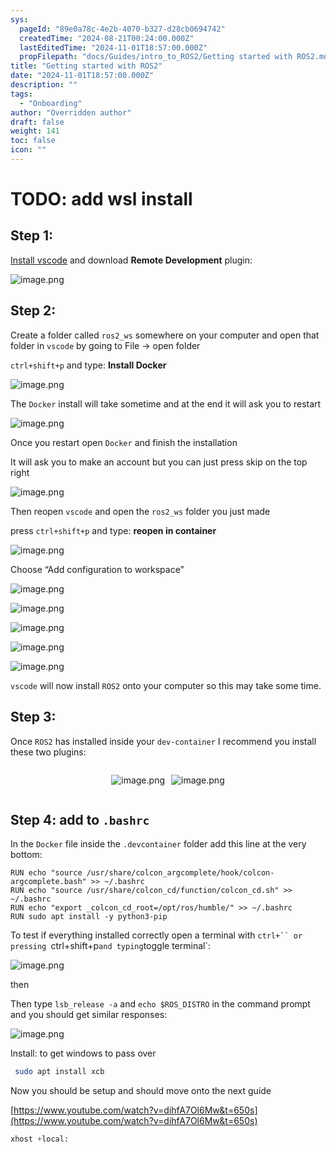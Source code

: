 ```yaml
---
sys:
  pageId: "89e0a78c-4e2b-4070-b327-d28cb0694742"
  createdTime: "2024-08-21T00:24:00.000Z"
  lastEditedTime: "2024-11-01T18:57:00.000Z"
  propFilepath: "docs/Guides/intro_to_ROS2/Getting started with ROS2.md"
title: "Getting started with ROS2"
date: "2024-11-01T18:57:00.000Z"
description: ""
tags:
  - "Onboarding"
author: "Overridden author"
draft: false
weight: 141
toc: false
icon: ""
---
```


# TODO: add wsl install

## Step 1:

[Install vscode](https://code.visualstudio.com/download) and download **Remote Development** plugin:

![image.png](https://prod-files-secure.s3.us-west-2.amazonaws.com/d518164a-d88e-44d1-a4ee-3adb3bd8bce0/efb52993-1881-4a40-b95e-6f020334f022/image.png?X-Amz-Algorithm=AWS4-HMAC-SHA256&X-Amz-Content-Sha256=UNSIGNED-PAYLOAD&X-Amz-Credential=ASIAZI2LB4662OSRMBO2%2F20250201%2Fus-west-2%2Fs3%2Faws4_request&X-Amz-Date=20250201T121149Z&X-Amz-Expires=3600&X-Amz-Security-Token=IQoJb3JpZ2luX2VjEMj%2F%2F%2F%2F%2F%2F%2F%2F%2F%2FwEaCXVzLXdlc3QtMiJHMEUCIHeNdBmnQk7JKSFetoMvCknOggbkZsCwlTsOZPfQpjHLAiEAhc7vaxVPzUuNrAajz7i33e1NY3moDFhPmKwE%2BftHrEwqiAQI0f%2F%2F%2F%2F%2F%2F%2F%2F%2F%2FARAAGgw2Mzc0MjMxODM4MDUiDMZ0Rjz1WbhtOrJwPCrcA2MlDbnMqSwmWoSjM7FXmaCe04sEJFSx4d%2BCdhDYYHrL%2FN2cwAzdZzzDygy%2FgOFybTBSQhNkli3LSGVce86TUz8ntPowZpk7bcL9CnZFEf23GgdZE0S4qx8CyHrwHuv0Mi%2Fznf5MjF%2FgfUKN7jN2pVNHE9eEmDfrNmqulJUeyszNtHdJObQA6FxFukOKC9wubuDWG%2BQJazlH8cqukyLoFI5UQ2PuE6sSWENWquWr09QR606fghT9gqz4%2FNCL4A6rm2ef4WgYlS0FKeG412iT7%2FmRG5KEKCQCFaDOLXeinpX9BUzqTSxdTcxydzThzdkYRcui4JxDajpsvVCO9BLoJL9p0idyLGtlotrx%2FteW0A7tEScGBNaMg4Chy4Yc5U8vUb%2FGjgTJPHD7gkFzUFi4DQtx6GMGf7QV02zoQhre2YbMm3859X4E6uNPnW2XsyJY9v%2BkGLjEj3wQWHn%2FW94ThBpfs2DyQbiJ1gYHVM4JL2kGAXNap1PFSRSweU8CeEGiEjkhXZgbL3ocqzwUie4HOVElAuUCw78OZ9oY9tCu2eO1a7XMBH9gYpQHkDqVFUcoLAMdOuScD5v%2BlDi8gn9bg6Jsk2RjTBsly8bb%2F%2Fi6M5o8Ww%2FKOxi9g8Cye1xJMNGl97wGOqUBvafQzYFTGqRL%2FQ4D7I%2FNjDuz30DiheSGgUYLJqQBQAMfKjaSYBrx9i6Ff5sJsFe7Mi7A6ixSkVmoNOFn4aNrhgWJPZkct%2BcTMQXjheqNrbyip3Prr%2BEuwkIFOQ%2B2FKxk0qATe5Xejd7wIYLTaML89AZYVuqysx3NJ2m3pNQ%2BcP1wQpNFTB%2FaVYIAVekrN1BBgpcSb5Uqc4Vd6vOVCp6jKfhHNP6W&X-Amz-Signature=d2aad71a9460ac24123bdf2757bd9e3d289f4043e569303e007cc82d68b5a06b&X-Amz-SignedHeaders=host&x-id=GetObject)

## Step 2:

Create a folder called `ros2_ws` somewhere on your computer and open that folder in `vscode` by going to File → open folder 

`ctrl+shift+p` and type: **Install Docker**

![image.png](https://prod-files-secure.s3.us-west-2.amazonaws.com/d518164a-d88e-44d1-a4ee-3adb3bd8bce0/2269dc0e-1cd5-47ff-bceb-c04ad9b2eab0/image.png?X-Amz-Algorithm=AWS4-HMAC-SHA256&X-Amz-Content-Sha256=UNSIGNED-PAYLOAD&X-Amz-Credential=ASIAZI2LB4662OSRMBO2%2F20250201%2Fus-west-2%2Fs3%2Faws4_request&X-Amz-Date=20250201T121149Z&X-Amz-Expires=3600&X-Amz-Security-Token=IQoJb3JpZ2luX2VjEMj%2F%2F%2F%2F%2F%2F%2F%2F%2F%2FwEaCXVzLXdlc3QtMiJHMEUCIHeNdBmnQk7JKSFetoMvCknOggbkZsCwlTsOZPfQpjHLAiEAhc7vaxVPzUuNrAajz7i33e1NY3moDFhPmKwE%2BftHrEwqiAQI0f%2F%2F%2F%2F%2F%2F%2F%2F%2F%2FARAAGgw2Mzc0MjMxODM4MDUiDMZ0Rjz1WbhtOrJwPCrcA2MlDbnMqSwmWoSjM7FXmaCe04sEJFSx4d%2BCdhDYYHrL%2FN2cwAzdZzzDygy%2FgOFybTBSQhNkli3LSGVce86TUz8ntPowZpk7bcL9CnZFEf23GgdZE0S4qx8CyHrwHuv0Mi%2Fznf5MjF%2FgfUKN7jN2pVNHE9eEmDfrNmqulJUeyszNtHdJObQA6FxFukOKC9wubuDWG%2BQJazlH8cqukyLoFI5UQ2PuE6sSWENWquWr09QR606fghT9gqz4%2FNCL4A6rm2ef4WgYlS0FKeG412iT7%2FmRG5KEKCQCFaDOLXeinpX9BUzqTSxdTcxydzThzdkYRcui4JxDajpsvVCO9BLoJL9p0idyLGtlotrx%2FteW0A7tEScGBNaMg4Chy4Yc5U8vUb%2FGjgTJPHD7gkFzUFi4DQtx6GMGf7QV02zoQhre2YbMm3859X4E6uNPnW2XsyJY9v%2BkGLjEj3wQWHn%2FW94ThBpfs2DyQbiJ1gYHVM4JL2kGAXNap1PFSRSweU8CeEGiEjkhXZgbL3ocqzwUie4HOVElAuUCw78OZ9oY9tCu2eO1a7XMBH9gYpQHkDqVFUcoLAMdOuScD5v%2BlDi8gn9bg6Jsk2RjTBsly8bb%2F%2Fi6M5o8Ww%2FKOxi9g8Cye1xJMNGl97wGOqUBvafQzYFTGqRL%2FQ4D7I%2FNjDuz30DiheSGgUYLJqQBQAMfKjaSYBrx9i6Ff5sJsFe7Mi7A6ixSkVmoNOFn4aNrhgWJPZkct%2BcTMQXjheqNrbyip3Prr%2BEuwkIFOQ%2B2FKxk0qATe5Xejd7wIYLTaML89AZYVuqysx3NJ2m3pNQ%2BcP1wQpNFTB%2FaVYIAVekrN1BBgpcSb5Uqc4Vd6vOVCp6jKfhHNP6W&X-Amz-Signature=0a4e327c1d8d5f3b3d9ca45e6bfa4ebb1117b3a7077ab20776fe3406fcbd4536&X-Amz-SignedHeaders=host&x-id=GetObject)

The `Docker` install will take sometime and at the end it will ask you to restart

![image.png](https://prod-files-secure.s3.us-west-2.amazonaws.com/d518164a-d88e-44d1-a4ee-3adb3bd8bce0/ed233f78-be33-4b1f-b89c-9c346c0e961e/image.png?X-Amz-Algorithm=AWS4-HMAC-SHA256&X-Amz-Content-Sha256=UNSIGNED-PAYLOAD&X-Amz-Credential=ASIAZI2LB4662OSRMBO2%2F20250201%2Fus-west-2%2Fs3%2Faws4_request&X-Amz-Date=20250201T121149Z&X-Amz-Expires=3600&X-Amz-Security-Token=IQoJb3JpZ2luX2VjEMj%2F%2F%2F%2F%2F%2F%2F%2F%2F%2FwEaCXVzLXdlc3QtMiJHMEUCIHeNdBmnQk7JKSFetoMvCknOggbkZsCwlTsOZPfQpjHLAiEAhc7vaxVPzUuNrAajz7i33e1NY3moDFhPmKwE%2BftHrEwqiAQI0f%2F%2F%2F%2F%2F%2F%2F%2F%2F%2FARAAGgw2Mzc0MjMxODM4MDUiDMZ0Rjz1WbhtOrJwPCrcA2MlDbnMqSwmWoSjM7FXmaCe04sEJFSx4d%2BCdhDYYHrL%2FN2cwAzdZzzDygy%2FgOFybTBSQhNkli3LSGVce86TUz8ntPowZpk7bcL9CnZFEf23GgdZE0S4qx8CyHrwHuv0Mi%2Fznf5MjF%2FgfUKN7jN2pVNHE9eEmDfrNmqulJUeyszNtHdJObQA6FxFukOKC9wubuDWG%2BQJazlH8cqukyLoFI5UQ2PuE6sSWENWquWr09QR606fghT9gqz4%2FNCL4A6rm2ef4WgYlS0FKeG412iT7%2FmRG5KEKCQCFaDOLXeinpX9BUzqTSxdTcxydzThzdkYRcui4JxDajpsvVCO9BLoJL9p0idyLGtlotrx%2FteW0A7tEScGBNaMg4Chy4Yc5U8vUb%2FGjgTJPHD7gkFzUFi4DQtx6GMGf7QV02zoQhre2YbMm3859X4E6uNPnW2XsyJY9v%2BkGLjEj3wQWHn%2FW94ThBpfs2DyQbiJ1gYHVM4JL2kGAXNap1PFSRSweU8CeEGiEjkhXZgbL3ocqzwUie4HOVElAuUCw78OZ9oY9tCu2eO1a7XMBH9gYpQHkDqVFUcoLAMdOuScD5v%2BlDi8gn9bg6Jsk2RjTBsly8bb%2F%2Fi6M5o8Ww%2FKOxi9g8Cye1xJMNGl97wGOqUBvafQzYFTGqRL%2FQ4D7I%2FNjDuz30DiheSGgUYLJqQBQAMfKjaSYBrx9i6Ff5sJsFe7Mi7A6ixSkVmoNOFn4aNrhgWJPZkct%2BcTMQXjheqNrbyip3Prr%2BEuwkIFOQ%2B2FKxk0qATe5Xejd7wIYLTaML89AZYVuqysx3NJ2m3pNQ%2BcP1wQpNFTB%2FaVYIAVekrN1BBgpcSb5Uqc4Vd6vOVCp6jKfhHNP6W&X-Amz-Signature=3cf496bb9bee7383e20205b4355cee2b7543a9b3d678128982329170535f7474&X-Amz-SignedHeaders=host&x-id=GetObject)

Once you restart open `Docker` and finish the installation

It will ask you to make an account but you can just press skip on the top right

![image.png](https://prod-files-secure.s3.us-west-2.amazonaws.com/d518164a-d88e-44d1-a4ee-3adb3bd8bce0/21010ad9-1659-4fd9-9f59-9932a09b2a3d/image.png?X-Amz-Algorithm=AWS4-HMAC-SHA256&X-Amz-Content-Sha256=UNSIGNED-PAYLOAD&X-Amz-Credential=ASIAZI2LB4662OSRMBO2%2F20250201%2Fus-west-2%2Fs3%2Faws4_request&X-Amz-Date=20250201T121149Z&X-Amz-Expires=3600&X-Amz-Security-Token=IQoJb3JpZ2luX2VjEMj%2F%2F%2F%2F%2F%2F%2F%2F%2F%2FwEaCXVzLXdlc3QtMiJHMEUCIHeNdBmnQk7JKSFetoMvCknOggbkZsCwlTsOZPfQpjHLAiEAhc7vaxVPzUuNrAajz7i33e1NY3moDFhPmKwE%2BftHrEwqiAQI0f%2F%2F%2F%2F%2F%2F%2F%2F%2F%2FARAAGgw2Mzc0MjMxODM4MDUiDMZ0Rjz1WbhtOrJwPCrcA2MlDbnMqSwmWoSjM7FXmaCe04sEJFSx4d%2BCdhDYYHrL%2FN2cwAzdZzzDygy%2FgOFybTBSQhNkli3LSGVce86TUz8ntPowZpk7bcL9CnZFEf23GgdZE0S4qx8CyHrwHuv0Mi%2Fznf5MjF%2FgfUKN7jN2pVNHE9eEmDfrNmqulJUeyszNtHdJObQA6FxFukOKC9wubuDWG%2BQJazlH8cqukyLoFI5UQ2PuE6sSWENWquWr09QR606fghT9gqz4%2FNCL4A6rm2ef4WgYlS0FKeG412iT7%2FmRG5KEKCQCFaDOLXeinpX9BUzqTSxdTcxydzThzdkYRcui4JxDajpsvVCO9BLoJL9p0idyLGtlotrx%2FteW0A7tEScGBNaMg4Chy4Yc5U8vUb%2FGjgTJPHD7gkFzUFi4DQtx6GMGf7QV02zoQhre2YbMm3859X4E6uNPnW2XsyJY9v%2BkGLjEj3wQWHn%2FW94ThBpfs2DyQbiJ1gYHVM4JL2kGAXNap1PFSRSweU8CeEGiEjkhXZgbL3ocqzwUie4HOVElAuUCw78OZ9oY9tCu2eO1a7XMBH9gYpQHkDqVFUcoLAMdOuScD5v%2BlDi8gn9bg6Jsk2RjTBsly8bb%2F%2Fi6M5o8Ww%2FKOxi9g8Cye1xJMNGl97wGOqUBvafQzYFTGqRL%2FQ4D7I%2FNjDuz30DiheSGgUYLJqQBQAMfKjaSYBrx9i6Ff5sJsFe7Mi7A6ixSkVmoNOFn4aNrhgWJPZkct%2BcTMQXjheqNrbyip3Prr%2BEuwkIFOQ%2B2FKxk0qATe5Xejd7wIYLTaML89AZYVuqysx3NJ2m3pNQ%2BcP1wQpNFTB%2FaVYIAVekrN1BBgpcSb5Uqc4Vd6vOVCp6jKfhHNP6W&X-Amz-Signature=056348b0039757fdb174ed8e72f27351fa0939b1c6f6cf880f681499d00c7687&X-Amz-SignedHeaders=host&x-id=GetObject)

Then reopen `vscode` and open the `ros2_ws` folder you just made

press `ctrl+shift+p` and type: **reopen in container**

![image.png](https://prod-files-secure.s3.us-west-2.amazonaws.com/d518164a-d88e-44d1-a4ee-3adb3bd8bce0/4e93b8c2-41ad-488c-8095-c74205196118/image.png?X-Amz-Algorithm=AWS4-HMAC-SHA256&X-Amz-Content-Sha256=UNSIGNED-PAYLOAD&X-Amz-Credential=ASIAZI2LB4662OSRMBO2%2F20250201%2Fus-west-2%2Fs3%2Faws4_request&X-Amz-Date=20250201T121149Z&X-Amz-Expires=3600&X-Amz-Security-Token=IQoJb3JpZ2luX2VjEMj%2F%2F%2F%2F%2F%2F%2F%2F%2F%2FwEaCXVzLXdlc3QtMiJHMEUCIHeNdBmnQk7JKSFetoMvCknOggbkZsCwlTsOZPfQpjHLAiEAhc7vaxVPzUuNrAajz7i33e1NY3moDFhPmKwE%2BftHrEwqiAQI0f%2F%2F%2F%2F%2F%2F%2F%2F%2F%2FARAAGgw2Mzc0MjMxODM4MDUiDMZ0Rjz1WbhtOrJwPCrcA2MlDbnMqSwmWoSjM7FXmaCe04sEJFSx4d%2BCdhDYYHrL%2FN2cwAzdZzzDygy%2FgOFybTBSQhNkli3LSGVce86TUz8ntPowZpk7bcL9CnZFEf23GgdZE0S4qx8CyHrwHuv0Mi%2Fznf5MjF%2FgfUKN7jN2pVNHE9eEmDfrNmqulJUeyszNtHdJObQA6FxFukOKC9wubuDWG%2BQJazlH8cqukyLoFI5UQ2PuE6sSWENWquWr09QR606fghT9gqz4%2FNCL4A6rm2ef4WgYlS0FKeG412iT7%2FmRG5KEKCQCFaDOLXeinpX9BUzqTSxdTcxydzThzdkYRcui4JxDajpsvVCO9BLoJL9p0idyLGtlotrx%2FteW0A7tEScGBNaMg4Chy4Yc5U8vUb%2FGjgTJPHD7gkFzUFi4DQtx6GMGf7QV02zoQhre2YbMm3859X4E6uNPnW2XsyJY9v%2BkGLjEj3wQWHn%2FW94ThBpfs2DyQbiJ1gYHVM4JL2kGAXNap1PFSRSweU8CeEGiEjkhXZgbL3ocqzwUie4HOVElAuUCw78OZ9oY9tCu2eO1a7XMBH9gYpQHkDqVFUcoLAMdOuScD5v%2BlDi8gn9bg6Jsk2RjTBsly8bb%2F%2Fi6M5o8Ww%2FKOxi9g8Cye1xJMNGl97wGOqUBvafQzYFTGqRL%2FQ4D7I%2FNjDuz30DiheSGgUYLJqQBQAMfKjaSYBrx9i6Ff5sJsFe7Mi7A6ixSkVmoNOFn4aNrhgWJPZkct%2BcTMQXjheqNrbyip3Prr%2BEuwkIFOQ%2B2FKxk0qATe5Xejd7wIYLTaML89AZYVuqysx3NJ2m3pNQ%2BcP1wQpNFTB%2FaVYIAVekrN1BBgpcSb5Uqc4Vd6vOVCp6jKfhHNP6W&X-Amz-Signature=8f95314ee9c601b4ef5148bc3a41050e812671b1fb29298a68b021a737ad0deb&X-Amz-SignedHeaders=host&x-id=GetObject)

Choose “Add configuration to workspace”

![image.png](https://prod-files-secure.s3.us-west-2.amazonaws.com/d518164a-d88e-44d1-a4ee-3adb3bd8bce0/9560b282-5060-4989-ba37-97e7b2c22476/image.png?X-Amz-Algorithm=AWS4-HMAC-SHA256&X-Amz-Content-Sha256=UNSIGNED-PAYLOAD&X-Amz-Credential=ASIAZI2LB4662OSRMBO2%2F20250201%2Fus-west-2%2Fs3%2Faws4_request&X-Amz-Date=20250201T121149Z&X-Amz-Expires=3600&X-Amz-Security-Token=IQoJb3JpZ2luX2VjEMj%2F%2F%2F%2F%2F%2F%2F%2F%2F%2FwEaCXVzLXdlc3QtMiJHMEUCIHeNdBmnQk7JKSFetoMvCknOggbkZsCwlTsOZPfQpjHLAiEAhc7vaxVPzUuNrAajz7i33e1NY3moDFhPmKwE%2BftHrEwqiAQI0f%2F%2F%2F%2F%2F%2F%2F%2F%2F%2FARAAGgw2Mzc0MjMxODM4MDUiDMZ0Rjz1WbhtOrJwPCrcA2MlDbnMqSwmWoSjM7FXmaCe04sEJFSx4d%2BCdhDYYHrL%2FN2cwAzdZzzDygy%2FgOFybTBSQhNkli3LSGVce86TUz8ntPowZpk7bcL9CnZFEf23GgdZE0S4qx8CyHrwHuv0Mi%2Fznf5MjF%2FgfUKN7jN2pVNHE9eEmDfrNmqulJUeyszNtHdJObQA6FxFukOKC9wubuDWG%2BQJazlH8cqukyLoFI5UQ2PuE6sSWENWquWr09QR606fghT9gqz4%2FNCL4A6rm2ef4WgYlS0FKeG412iT7%2FmRG5KEKCQCFaDOLXeinpX9BUzqTSxdTcxydzThzdkYRcui4JxDajpsvVCO9BLoJL9p0idyLGtlotrx%2FteW0A7tEScGBNaMg4Chy4Yc5U8vUb%2FGjgTJPHD7gkFzUFi4DQtx6GMGf7QV02zoQhre2YbMm3859X4E6uNPnW2XsyJY9v%2BkGLjEj3wQWHn%2FW94ThBpfs2DyQbiJ1gYHVM4JL2kGAXNap1PFSRSweU8CeEGiEjkhXZgbL3ocqzwUie4HOVElAuUCw78OZ9oY9tCu2eO1a7XMBH9gYpQHkDqVFUcoLAMdOuScD5v%2BlDi8gn9bg6Jsk2RjTBsly8bb%2F%2Fi6M5o8Ww%2FKOxi9g8Cye1xJMNGl97wGOqUBvafQzYFTGqRL%2FQ4D7I%2FNjDuz30DiheSGgUYLJqQBQAMfKjaSYBrx9i6Ff5sJsFe7Mi7A6ixSkVmoNOFn4aNrhgWJPZkct%2BcTMQXjheqNrbyip3Prr%2BEuwkIFOQ%2B2FKxk0qATe5Xejd7wIYLTaML89AZYVuqysx3NJ2m3pNQ%2BcP1wQpNFTB%2FaVYIAVekrN1BBgpcSb5Uqc4Vd6vOVCp6jKfhHNP6W&X-Amz-Signature=ff821b6948ef19016e5a590739b80e665ddc435251a0b794ce524c6f3db1fd56&X-Amz-SignedHeaders=host&x-id=GetObject)

![image.png](https://prod-files-secure.s3.us-west-2.amazonaws.com/d518164a-d88e-44d1-a4ee-3adb3bd8bce0/2ee63f81-886b-48e8-a553-dc6e5eac99e4/image.png?X-Amz-Algorithm=AWS4-HMAC-SHA256&X-Amz-Content-Sha256=UNSIGNED-PAYLOAD&X-Amz-Credential=ASIAZI2LB4662OSRMBO2%2F20250201%2Fus-west-2%2Fs3%2Faws4_request&X-Amz-Date=20250201T121149Z&X-Amz-Expires=3600&X-Amz-Security-Token=IQoJb3JpZ2luX2VjEMj%2F%2F%2F%2F%2F%2F%2F%2F%2F%2FwEaCXVzLXdlc3QtMiJHMEUCIHeNdBmnQk7JKSFetoMvCknOggbkZsCwlTsOZPfQpjHLAiEAhc7vaxVPzUuNrAajz7i33e1NY3moDFhPmKwE%2BftHrEwqiAQI0f%2F%2F%2F%2F%2F%2F%2F%2F%2F%2FARAAGgw2Mzc0MjMxODM4MDUiDMZ0Rjz1WbhtOrJwPCrcA2MlDbnMqSwmWoSjM7FXmaCe04sEJFSx4d%2BCdhDYYHrL%2FN2cwAzdZzzDygy%2FgOFybTBSQhNkli3LSGVce86TUz8ntPowZpk7bcL9CnZFEf23GgdZE0S4qx8CyHrwHuv0Mi%2Fznf5MjF%2FgfUKN7jN2pVNHE9eEmDfrNmqulJUeyszNtHdJObQA6FxFukOKC9wubuDWG%2BQJazlH8cqukyLoFI5UQ2PuE6sSWENWquWr09QR606fghT9gqz4%2FNCL4A6rm2ef4WgYlS0FKeG412iT7%2FmRG5KEKCQCFaDOLXeinpX9BUzqTSxdTcxydzThzdkYRcui4JxDajpsvVCO9BLoJL9p0idyLGtlotrx%2FteW0A7tEScGBNaMg4Chy4Yc5U8vUb%2FGjgTJPHD7gkFzUFi4DQtx6GMGf7QV02zoQhre2YbMm3859X4E6uNPnW2XsyJY9v%2BkGLjEj3wQWHn%2FW94ThBpfs2DyQbiJ1gYHVM4JL2kGAXNap1PFSRSweU8CeEGiEjkhXZgbL3ocqzwUie4HOVElAuUCw78OZ9oY9tCu2eO1a7XMBH9gYpQHkDqVFUcoLAMdOuScD5v%2BlDi8gn9bg6Jsk2RjTBsly8bb%2F%2Fi6M5o8Ww%2FKOxi9g8Cye1xJMNGl97wGOqUBvafQzYFTGqRL%2FQ4D7I%2FNjDuz30DiheSGgUYLJqQBQAMfKjaSYBrx9i6Ff5sJsFe7Mi7A6ixSkVmoNOFn4aNrhgWJPZkct%2BcTMQXjheqNrbyip3Prr%2BEuwkIFOQ%2B2FKxk0qATe5Xejd7wIYLTaML89AZYVuqysx3NJ2m3pNQ%2BcP1wQpNFTB%2FaVYIAVekrN1BBgpcSb5Uqc4Vd6vOVCp6jKfhHNP6W&X-Amz-Signature=56be016c6481ee8b5cda21369ab17aa062abc0864d678e242978b0a893d8ccf0&X-Amz-SignedHeaders=host&x-id=GetObject)

![image.png](https://prod-files-secure.s3.us-west-2.amazonaws.com/d518164a-d88e-44d1-a4ee-3adb3bd8bce0/ae1580b2-b048-407e-aed9-b584224a7a04/image.png?X-Amz-Algorithm=AWS4-HMAC-SHA256&X-Amz-Content-Sha256=UNSIGNED-PAYLOAD&X-Amz-Credential=ASIAZI2LB4662OSRMBO2%2F20250201%2Fus-west-2%2Fs3%2Faws4_request&X-Amz-Date=20250201T121149Z&X-Amz-Expires=3600&X-Amz-Security-Token=IQoJb3JpZ2luX2VjEMj%2F%2F%2F%2F%2F%2F%2F%2F%2F%2FwEaCXVzLXdlc3QtMiJHMEUCIHeNdBmnQk7JKSFetoMvCknOggbkZsCwlTsOZPfQpjHLAiEAhc7vaxVPzUuNrAajz7i33e1NY3moDFhPmKwE%2BftHrEwqiAQI0f%2F%2F%2F%2F%2F%2F%2F%2F%2F%2FARAAGgw2Mzc0MjMxODM4MDUiDMZ0Rjz1WbhtOrJwPCrcA2MlDbnMqSwmWoSjM7FXmaCe04sEJFSx4d%2BCdhDYYHrL%2FN2cwAzdZzzDygy%2FgOFybTBSQhNkli3LSGVce86TUz8ntPowZpk7bcL9CnZFEf23GgdZE0S4qx8CyHrwHuv0Mi%2Fznf5MjF%2FgfUKN7jN2pVNHE9eEmDfrNmqulJUeyszNtHdJObQA6FxFukOKC9wubuDWG%2BQJazlH8cqukyLoFI5UQ2PuE6sSWENWquWr09QR606fghT9gqz4%2FNCL4A6rm2ef4WgYlS0FKeG412iT7%2FmRG5KEKCQCFaDOLXeinpX9BUzqTSxdTcxydzThzdkYRcui4JxDajpsvVCO9BLoJL9p0idyLGtlotrx%2FteW0A7tEScGBNaMg4Chy4Yc5U8vUb%2FGjgTJPHD7gkFzUFi4DQtx6GMGf7QV02zoQhre2YbMm3859X4E6uNPnW2XsyJY9v%2BkGLjEj3wQWHn%2FW94ThBpfs2DyQbiJ1gYHVM4JL2kGAXNap1PFSRSweU8CeEGiEjkhXZgbL3ocqzwUie4HOVElAuUCw78OZ9oY9tCu2eO1a7XMBH9gYpQHkDqVFUcoLAMdOuScD5v%2BlDi8gn9bg6Jsk2RjTBsly8bb%2F%2Fi6M5o8Ww%2FKOxi9g8Cye1xJMNGl97wGOqUBvafQzYFTGqRL%2FQ4D7I%2FNjDuz30DiheSGgUYLJqQBQAMfKjaSYBrx9i6Ff5sJsFe7Mi7A6ixSkVmoNOFn4aNrhgWJPZkct%2BcTMQXjheqNrbyip3Prr%2BEuwkIFOQ%2B2FKxk0qATe5Xejd7wIYLTaML89AZYVuqysx3NJ2m3pNQ%2BcP1wQpNFTB%2FaVYIAVekrN1BBgpcSb5Uqc4Vd6vOVCp6jKfhHNP6W&X-Amz-Signature=2cda8789ee24699192ea0f333d91ba3de449ea0f58dff4050c7af2246df7a871&X-Amz-SignedHeaders=host&x-id=GetObject)

![image.png](https://prod-files-secure.s3.us-west-2.amazonaws.com/d518164a-d88e-44d1-a4ee-3adb3bd8bce0/53255b28-f75e-430f-b9e3-c0ac8577e42b/image.png?X-Amz-Algorithm=AWS4-HMAC-SHA256&X-Amz-Content-Sha256=UNSIGNED-PAYLOAD&X-Amz-Credential=ASIAZI2LB4662OSRMBO2%2F20250201%2Fus-west-2%2Fs3%2Faws4_request&X-Amz-Date=20250201T121149Z&X-Amz-Expires=3600&X-Amz-Security-Token=IQoJb3JpZ2luX2VjEMj%2F%2F%2F%2F%2F%2F%2F%2F%2F%2FwEaCXVzLXdlc3QtMiJHMEUCIHeNdBmnQk7JKSFetoMvCknOggbkZsCwlTsOZPfQpjHLAiEAhc7vaxVPzUuNrAajz7i33e1NY3moDFhPmKwE%2BftHrEwqiAQI0f%2F%2F%2F%2F%2F%2F%2F%2F%2F%2FARAAGgw2Mzc0MjMxODM4MDUiDMZ0Rjz1WbhtOrJwPCrcA2MlDbnMqSwmWoSjM7FXmaCe04sEJFSx4d%2BCdhDYYHrL%2FN2cwAzdZzzDygy%2FgOFybTBSQhNkli3LSGVce86TUz8ntPowZpk7bcL9CnZFEf23GgdZE0S4qx8CyHrwHuv0Mi%2Fznf5MjF%2FgfUKN7jN2pVNHE9eEmDfrNmqulJUeyszNtHdJObQA6FxFukOKC9wubuDWG%2BQJazlH8cqukyLoFI5UQ2PuE6sSWENWquWr09QR606fghT9gqz4%2FNCL4A6rm2ef4WgYlS0FKeG412iT7%2FmRG5KEKCQCFaDOLXeinpX9BUzqTSxdTcxydzThzdkYRcui4JxDajpsvVCO9BLoJL9p0idyLGtlotrx%2FteW0A7tEScGBNaMg4Chy4Yc5U8vUb%2FGjgTJPHD7gkFzUFi4DQtx6GMGf7QV02zoQhre2YbMm3859X4E6uNPnW2XsyJY9v%2BkGLjEj3wQWHn%2FW94ThBpfs2DyQbiJ1gYHVM4JL2kGAXNap1PFSRSweU8CeEGiEjkhXZgbL3ocqzwUie4HOVElAuUCw78OZ9oY9tCu2eO1a7XMBH9gYpQHkDqVFUcoLAMdOuScD5v%2BlDi8gn9bg6Jsk2RjTBsly8bb%2F%2Fi6M5o8Ww%2FKOxi9g8Cye1xJMNGl97wGOqUBvafQzYFTGqRL%2FQ4D7I%2FNjDuz30DiheSGgUYLJqQBQAMfKjaSYBrx9i6Ff5sJsFe7Mi7A6ixSkVmoNOFn4aNrhgWJPZkct%2BcTMQXjheqNrbyip3Prr%2BEuwkIFOQ%2B2FKxk0qATe5Xejd7wIYLTaML89AZYVuqysx3NJ2m3pNQ%2BcP1wQpNFTB%2FaVYIAVekrN1BBgpcSb5Uqc4Vd6vOVCp6jKfhHNP6W&X-Amz-Signature=a6dcfb289edc607abe508c5ee55bdd384356b02900c419113da7df9d2fd8826a&X-Amz-SignedHeaders=host&x-id=GetObject)

![image.png](https://prod-files-secure.s3.us-west-2.amazonaws.com/d518164a-d88e-44d1-a4ee-3adb3bd8bce0/7c562767-5af9-4ffb-97d1-327bcdf4ee00/image.png?X-Amz-Algorithm=AWS4-HMAC-SHA256&X-Amz-Content-Sha256=UNSIGNED-PAYLOAD&X-Amz-Credential=ASIAZI2LB4662OSRMBO2%2F20250201%2Fus-west-2%2Fs3%2Faws4_request&X-Amz-Date=20250201T121149Z&X-Amz-Expires=3600&X-Amz-Security-Token=IQoJb3JpZ2luX2VjEMj%2F%2F%2F%2F%2F%2F%2F%2F%2F%2FwEaCXVzLXdlc3QtMiJHMEUCIHeNdBmnQk7JKSFetoMvCknOggbkZsCwlTsOZPfQpjHLAiEAhc7vaxVPzUuNrAajz7i33e1NY3moDFhPmKwE%2BftHrEwqiAQI0f%2F%2F%2F%2F%2F%2F%2F%2F%2F%2FARAAGgw2Mzc0MjMxODM4MDUiDMZ0Rjz1WbhtOrJwPCrcA2MlDbnMqSwmWoSjM7FXmaCe04sEJFSx4d%2BCdhDYYHrL%2FN2cwAzdZzzDygy%2FgOFybTBSQhNkli3LSGVce86TUz8ntPowZpk7bcL9CnZFEf23GgdZE0S4qx8CyHrwHuv0Mi%2Fznf5MjF%2FgfUKN7jN2pVNHE9eEmDfrNmqulJUeyszNtHdJObQA6FxFukOKC9wubuDWG%2BQJazlH8cqukyLoFI5UQ2PuE6sSWENWquWr09QR606fghT9gqz4%2FNCL4A6rm2ef4WgYlS0FKeG412iT7%2FmRG5KEKCQCFaDOLXeinpX9BUzqTSxdTcxydzThzdkYRcui4JxDajpsvVCO9BLoJL9p0idyLGtlotrx%2FteW0A7tEScGBNaMg4Chy4Yc5U8vUb%2FGjgTJPHD7gkFzUFi4DQtx6GMGf7QV02zoQhre2YbMm3859X4E6uNPnW2XsyJY9v%2BkGLjEj3wQWHn%2FW94ThBpfs2DyQbiJ1gYHVM4JL2kGAXNap1PFSRSweU8CeEGiEjkhXZgbL3ocqzwUie4HOVElAuUCw78OZ9oY9tCu2eO1a7XMBH9gYpQHkDqVFUcoLAMdOuScD5v%2BlDi8gn9bg6Jsk2RjTBsly8bb%2F%2Fi6M5o8Ww%2FKOxi9g8Cye1xJMNGl97wGOqUBvafQzYFTGqRL%2FQ4D7I%2FNjDuz30DiheSGgUYLJqQBQAMfKjaSYBrx9i6Ff5sJsFe7Mi7A6ixSkVmoNOFn4aNrhgWJPZkct%2BcTMQXjheqNrbyip3Prr%2BEuwkIFOQ%2B2FKxk0qATe5Xejd7wIYLTaML89AZYVuqysx3NJ2m3pNQ%2BcP1wQpNFTB%2FaVYIAVekrN1BBgpcSb5Uqc4Vd6vOVCp6jKfhHNP6W&X-Amz-Signature=051ec92e5022e640950d0531cc8e87870780a011164798576d5d2478cd4e043a&X-Amz-SignedHeaders=host&x-id=GetObject)

`vscode` will now install `ROS2` onto your computer so this may take some time.

## Step 3:

Once `ROS2` has installed inside your `dev-container` I recommend you install these two plugins:

<div style="display: flex;flex-direction: row; column-gap:10px; max-width: 630px;justify-content: center;">
<div>

![image.png](https://prod-files-secure.s3.us-west-2.amazonaws.com/d518164a-d88e-44d1-a4ee-3adb3bd8bce0/3fc3d550-5a54-4ba1-ba6b-faa01cdb7369/image.png?X-Amz-Algorithm=AWS4-HMAC-SHA256&X-Amz-Content-Sha256=UNSIGNED-PAYLOAD&X-Amz-Credential=ASIAZI2LB4666RQ3OZUI%2F20250201%2Fus-west-2%2Fs3%2Faws4_request&X-Amz-Date=20250201T121152Z&X-Amz-Expires=3600&X-Amz-Security-Token=IQoJb3JpZ2luX2VjEMj%2F%2F%2F%2F%2F%2F%2F%2F%2F%2FwEaCXVzLXdlc3QtMiJIMEYCIQDZLRIOP3Jg0UsrhGu%2Bs9uK3oX5qAC5%2F%2BbQlcMs8wofmQIhAN5vtLY3RMsFPXZkZxrTKuULMWvnRga5R1zzXW2ollK7KogECNH%2F%2F%2F%2F%2F%2F%2F%2F%2F%2FwEQABoMNjM3NDIzMTgzODA1Igyp4m9%2BOC5LlYAUqogq3AOz1QqfqcVgAk9R4oU54OFA2hyAfjjnGsqItnOoom%2FjphQwYRJuPA%2BKwkvkA8N%2FsB08mHYHAVTp7dM8r3Bc07%2B148AiAErtjCfwUINzbxoEpyNwRjOk%2FISEH0GZOzKodTIbqh0CEC6aYwHvRlsAEWfKSJGn52gv5mwuC6HUR9WTObiWlzloI%2FiCStGDRbVBnR%2BfwaASV%2B2%2Bon6oaHZKLfDbcVSe33XJmfirRasGmxrsJ4WyX54nqm7UVtQENGxdVTlbBdUuiiBF34KxU67FkbC%2FqNvk5NLdHMlhhJm6Z3NeZq9SBVLaZwQE%2F2evUxY7An5RtoKF0Qom502Bqkh4KL1aqXTf2%2B0sALsruIyhvE%2B4mutmt6k1mFFgJBr7I4e2TpqOrCvAloD1X9scmdueNz2sV4R3Oad%2BD726d0d4381XLWSB05P4eb8pnV0EO5f2WzooEppjIPaSzNlUJ5O9X2CuDVeEtKHFBY7IITclQj%2FVcpSubJdqSxSZ2zf%2BbReIcx3tm49hnEHrluF7N6ay%2FTX4qwdybv5c0rBNbSTbiR%2BTNni5Dqmh2wBW4k49%2BA18ahOziPUQgT0NEwI%2FVMf7uyH9IRsxkRn2xID0yQUCoL8wo6n7rUF8xFm5u9MCYTDJpfe8BjqkAQVEJLTlx7Rg%2FYZCpms4KQCNYLS1wz6pjN2jKDB7miiVustPniBB8Rz2hf7xobPwto8T5r5wGTk28spe3VV9SEx4s93g4aNiwb9iwWI1%2BciCaXeatzmbj0GWIQuw1Yn0AEa3C6bhWVDzbw2QBnabIMKxJfWWRYGE%2BU2D7PuyPvk4iF%2BW3ohJ1qKRfAZ7OME%2Fh0DeNItSLAJuGZrSJXqopxNoBv0D&X-Amz-Signature=8fc0ab52886790ee3ddb844153ceeb66755226b3e0c1e2492c47d86605140180&X-Amz-SignedHeaders=host&x-id=GetObject)

</div>
<div>

![image.png](https://prod-files-secure.s3.us-west-2.amazonaws.com/d518164a-d88e-44d1-a4ee-3adb3bd8bce0/d994cc66-13c2-4093-a5a3-f84cf4601a82/image.png?X-Amz-Algorithm=AWS4-HMAC-SHA256&X-Amz-Content-Sha256=UNSIGNED-PAYLOAD&X-Amz-Credential=ASIAZI2LB466QKQJALNO%2F20250201%2Fus-west-2%2Fs3%2Faws4_request&X-Amz-Date=20250201T121152Z&X-Amz-Expires=3600&X-Amz-Security-Token=IQoJb3JpZ2luX2VjEMj%2F%2F%2F%2F%2F%2F%2F%2F%2F%2FwEaCXVzLXdlc3QtMiJHMEUCIECS%2FGW0%2FWUXqSbfg86DYCJcawpMdW%2BJSza4wf37a2lXAiEA7W9vmMM%2FS3bSho74pSUlFU%2BTVmbN1X2b0kR3hF67oYYqiAQI0f%2F%2F%2F%2F%2F%2F%2F%2F%2F%2FARAAGgw2Mzc0MjMxODM4MDUiDF66kbgLLB8Ix9vziCrcAwHEzZzvwtHHXX8uBuchjoJu4bMZWiYvHIW8Wxe5KEmIRWCphzf4xxG5cS0294purfsA6Ga6KMdrXCUGqbTZ3%2FK51c7HRKxc%2BmLDxtsH%2FMIZB0PqO7YIR9%2FNg8GWllnJRnE%2BIRW31du5ir0kCcJOp%2FTtZ5ph5EK2EzXW4sbaNEcNtPQRV0v55RRXSTiX3OJGP%2BnBhwTwJnDA7nFGsu%2FMjE5tSFTusGVqoicWNnX%2BBk6t3qMKc4FsRK0gFPQkw7R%2FTtsVRJqbiGxdrWwoTsax%2FWK9dWxnnJETFRiXbvmpeNl9ANgKDm%2FkEgOUhlfz3lExNkEPAUt5gc3eIWbQoOZvq27fNeC%2Fn5tZCFFue%2FvS2wiKW26Ngw%2FFOhVskf4aiIrJE%2BurUa55dV4AQjXEwpf6FkNGEA93noLRMZV9a8QXmajH76sa4bYjKPcykh7xcta1H1tww8xlQ9IpsbCoguNTkNqWqa6aIn%2FyFTysRDSsyAz7GaxoLYhO53vkbrMwktxqQ8EMltRKAfOBnxheI8azb00Y%2Bjy0LWUO5uEPgPMS%2B6JoqGpBI9nIANLw68HYK8Bj%2FH9YDnSAzCisJpWFP0ihB%2BjlVKvxO5E4b7nwnlkuzE3CRPHT852VI%2BMtwOjyMPCl97wGOqUBlLlEyjnKqnVR5Vta6f%2FqmwXctf%2FowQYmXySSvtN8CqT3qmvanQ6EuQM%2BJUADoeAKosz%2F0N2jKme6ID2ponZJAd3OyiYLQqzpXZFcfqwHVCYZFVEK%2F6hBxetJpTORV6JOObWLiEIILc6CA9wFRk%2FRaoQbzDExzQFHYkNIBUkO1TsIUjaryUROP0MOKonM%2BACxkE6bmL%2BreV7744tt%2FyoyBA7EArUk&X-Amz-Signature=178e42a0dcf6a9fc9409f870441f08037892ab6807e4d3a3fe39b34c5a452e4b&X-Amz-SignedHeaders=host&x-id=GetObject)

</div>
</div>

## Step 4: add to `.bashrc`

In the `Docker` file inside the `.devcontainer` folder add this line at the very bottom: 

```docker
RUN echo "source /usr/share/colcon_argcomplete/hook/colcon-argcomplete.bash" >> ~/.bashrc
RUN echo "source /usr/share/colcon_cd/function/colcon_cd.sh" >> ~/.bashrc
RUN echo "export _colcon_cd_root=/opt/ros/humble/" >> ~/.bashrc
RUN sudo apt install -y python3-pip 
```

To test if everything installed correctly open a terminal with `ctrl+`` or pressing `ctrl+shift+p` and typing `toggle terminal`:

![image.png](https://prod-files-secure.s3.us-west-2.amazonaws.com/d518164a-d88e-44d1-a4ee-3adb3bd8bce0/6a4943d8-b04e-4c02-9a58-775f3384d1a5/image.png?X-Amz-Algorithm=AWS4-HMAC-SHA256&X-Amz-Content-Sha256=UNSIGNED-PAYLOAD&X-Amz-Credential=ASIAZI2LB4662OSRMBO2%2F20250201%2Fus-west-2%2Fs3%2Faws4_request&X-Amz-Date=20250201T121149Z&X-Amz-Expires=3600&X-Amz-Security-Token=IQoJb3JpZ2luX2VjEMj%2F%2F%2F%2F%2F%2F%2F%2F%2F%2FwEaCXVzLXdlc3QtMiJHMEUCIHeNdBmnQk7JKSFetoMvCknOggbkZsCwlTsOZPfQpjHLAiEAhc7vaxVPzUuNrAajz7i33e1NY3moDFhPmKwE%2BftHrEwqiAQI0f%2F%2F%2F%2F%2F%2F%2F%2F%2F%2FARAAGgw2Mzc0MjMxODM4MDUiDMZ0Rjz1WbhtOrJwPCrcA2MlDbnMqSwmWoSjM7FXmaCe04sEJFSx4d%2BCdhDYYHrL%2FN2cwAzdZzzDygy%2FgOFybTBSQhNkli3LSGVce86TUz8ntPowZpk7bcL9CnZFEf23GgdZE0S4qx8CyHrwHuv0Mi%2Fznf5MjF%2FgfUKN7jN2pVNHE9eEmDfrNmqulJUeyszNtHdJObQA6FxFukOKC9wubuDWG%2BQJazlH8cqukyLoFI5UQ2PuE6sSWENWquWr09QR606fghT9gqz4%2FNCL4A6rm2ef4WgYlS0FKeG412iT7%2FmRG5KEKCQCFaDOLXeinpX9BUzqTSxdTcxydzThzdkYRcui4JxDajpsvVCO9BLoJL9p0idyLGtlotrx%2FteW0A7tEScGBNaMg4Chy4Yc5U8vUb%2FGjgTJPHD7gkFzUFi4DQtx6GMGf7QV02zoQhre2YbMm3859X4E6uNPnW2XsyJY9v%2BkGLjEj3wQWHn%2FW94ThBpfs2DyQbiJ1gYHVM4JL2kGAXNap1PFSRSweU8CeEGiEjkhXZgbL3ocqzwUie4HOVElAuUCw78OZ9oY9tCu2eO1a7XMBH9gYpQHkDqVFUcoLAMdOuScD5v%2BlDi8gn9bg6Jsk2RjTBsly8bb%2F%2Fi6M5o8Ww%2FKOxi9g8Cye1xJMNGl97wGOqUBvafQzYFTGqRL%2FQ4D7I%2FNjDuz30DiheSGgUYLJqQBQAMfKjaSYBrx9i6Ff5sJsFe7Mi7A6ixSkVmoNOFn4aNrhgWJPZkct%2BcTMQXjheqNrbyip3Prr%2BEuwkIFOQ%2B2FKxk0qATe5Xejd7wIYLTaML89AZYVuqysx3NJ2m3pNQ%2BcP1wQpNFTB%2FaVYIAVekrN1BBgpcSb5Uqc4Vd6vOVCp6jKfhHNP6W&X-Amz-Signature=7fa4d85b3e43a495ec5b6e9a3559aab528503ceaeab053a197f08fbcd9bf4f35&X-Amz-SignedHeaders=host&x-id=GetObject)

then 

Then type `lsb_release -a` and `echo $ROS_DISTRO` in the command prompt and you should get similar responses:

![image.png](https://prod-files-secure.s3.us-west-2.amazonaws.com/d518164a-d88e-44d1-a4ee-3adb3bd8bce0/3e635dec-a805-4e85-8b9e-d000e5b71a4e/image.png?X-Amz-Algorithm=AWS4-HMAC-SHA256&X-Amz-Content-Sha256=UNSIGNED-PAYLOAD&X-Amz-Credential=ASIAZI2LB4662OSRMBO2%2F20250201%2Fus-west-2%2Fs3%2Faws4_request&X-Amz-Date=20250201T121149Z&X-Amz-Expires=3600&X-Amz-Security-Token=IQoJb3JpZ2luX2VjEMj%2F%2F%2F%2F%2F%2F%2F%2F%2F%2FwEaCXVzLXdlc3QtMiJHMEUCIHeNdBmnQk7JKSFetoMvCknOggbkZsCwlTsOZPfQpjHLAiEAhc7vaxVPzUuNrAajz7i33e1NY3moDFhPmKwE%2BftHrEwqiAQI0f%2F%2F%2F%2F%2F%2F%2F%2F%2F%2FARAAGgw2Mzc0MjMxODM4MDUiDMZ0Rjz1WbhtOrJwPCrcA2MlDbnMqSwmWoSjM7FXmaCe04sEJFSx4d%2BCdhDYYHrL%2FN2cwAzdZzzDygy%2FgOFybTBSQhNkli3LSGVce86TUz8ntPowZpk7bcL9CnZFEf23GgdZE0S4qx8CyHrwHuv0Mi%2Fznf5MjF%2FgfUKN7jN2pVNHE9eEmDfrNmqulJUeyszNtHdJObQA6FxFukOKC9wubuDWG%2BQJazlH8cqukyLoFI5UQ2PuE6sSWENWquWr09QR606fghT9gqz4%2FNCL4A6rm2ef4WgYlS0FKeG412iT7%2FmRG5KEKCQCFaDOLXeinpX9BUzqTSxdTcxydzThzdkYRcui4JxDajpsvVCO9BLoJL9p0idyLGtlotrx%2FteW0A7tEScGBNaMg4Chy4Yc5U8vUb%2FGjgTJPHD7gkFzUFi4DQtx6GMGf7QV02zoQhre2YbMm3859X4E6uNPnW2XsyJY9v%2BkGLjEj3wQWHn%2FW94ThBpfs2DyQbiJ1gYHVM4JL2kGAXNap1PFSRSweU8CeEGiEjkhXZgbL3ocqzwUie4HOVElAuUCw78OZ9oY9tCu2eO1a7XMBH9gYpQHkDqVFUcoLAMdOuScD5v%2BlDi8gn9bg6Jsk2RjTBsly8bb%2F%2Fi6M5o8Ww%2FKOxi9g8Cye1xJMNGl97wGOqUBvafQzYFTGqRL%2FQ4D7I%2FNjDuz30DiheSGgUYLJqQBQAMfKjaSYBrx9i6Ff5sJsFe7Mi7A6ixSkVmoNOFn4aNrhgWJPZkct%2BcTMQXjheqNrbyip3Prr%2BEuwkIFOQ%2B2FKxk0qATe5Xejd7wIYLTaML89AZYVuqysx3NJ2m3pNQ%2BcP1wQpNFTB%2FaVYIAVekrN1BBgpcSb5Uqc4Vd6vOVCp6jKfhHNP6W&X-Amz-Signature=86c0822da75773178a4ed3c4ccf1c320970c55653c2aee685c6cfb72c8d3b980&X-Amz-SignedHeaders=host&x-id=GetObject)

Install:  to get windows to pass over

```bash
 sudo apt install xcb
```

Now you should be setup and should move onto the next guide 

[https://www.youtube.com/watch?v=dihfA7Ol6Mw&t=650s](https://www.youtube.com/watch?v=dihfA7Ol6Mw&t=650s)

```python
xhost +local:
```
